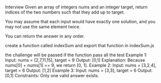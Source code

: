 Interview
Given an array of integers nums and an integer target, return indices of the two numbers such that they add up to target.

You may assume that each input would have exactly one solution, and you may not use the same element twice.

You can return the answer in any order.

create a function called indexSum and export that function in indexSum.js

the challenge will be passed if the function pass all the test
Example 1:
Input: nums = [2,7,11,15], target = 9
Output: [0,1]
Explanation:
Because nums[0] + nums[1] == 9, we return [0, 1].
Example 2:
Input: nums = [3,2,4], target = 6
Output: [1,2]
Example 3:
Input: nums = [3,3], target = 6
Output: [0,1]
Constraints:
Only one valid answer exists.
